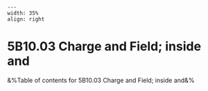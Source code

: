 
```{figure} /figures/busy.png
---
width: 35%
align: right
```
# 5B10.03 Charge and Field; inside and

&%Table of contents for 5B10.03 Charge and Field; inside and&%